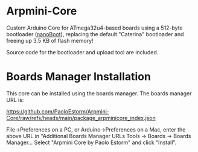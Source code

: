 # Arpmini-Core
Custom Arduino Core for ATmega32u4-based boards using a 512-byte bootloader ([nanoBoot](https://github.com/volium/nanoBoot)), replacing the default "Caterina" bootloader and freeing up 3.5 KB of flash memory!

Source code for the bootloader and upload tool are included.

# Boards Manager Installation

This core can be installed using the boards manager. The boards manager URL is:

https://github.com/PaoloEstorm/Arpmini-Core/raw/refs/heads/main/package_arpminicore_index.json

File->Preferences on a PC, or Arduino->Preferences on a Mac, enter the above URL in "Additional Boards Manager URLs
Tools -> Boards -> Boards Manager...
Select "Arpmini Core by Paolo Estorm" and click "Install".

